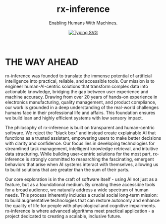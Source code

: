 <div align="center">

# rx-inference

Enabling Humans With Machines.
  
[![Typing SVG](https://readme-typing-svg.demolab.com?font=Fira+Code&duration=4800&pause=900&color=D90042&width=435&lines=%E2%A0%95%E2%A0%AE%E2%A0%99%E2%A0%B2%E2%A0%8D%E2%A0%AF%E2%A0%BB%E2%A0%A1%E2%A0%8B%E2%A0%BA%E2%A0%A7%E2%A0%AA%E2%A0%90%E2%A0%B8%E2%A0%91%E2%A0%A6%E2%A0%B3%E2%A0%85%E2%A0%AC%E2%A0%B4%E2%A0%A8%E2%A0%97%E2%A0%BC%E2%A0%94%E2%A0%B1%E2%A0%8A%E2%A0%BD%E2%A0%86%E2%A0%A3%E2%A0%B7%E2%A0%8E%E2%A0%AB%E2%A0%B5%E2%A0%89%E2%A0%B0%E2%A0%9E%E2%A0%A2%E2%A0%8F%E2%A0%AD%E2%A0%81%E2%A0%B9%E2%A0%93%E2%A0%A4%E2%A0%B6%E2%A0%8B%E2%A0%AF%E2%A0%BB%E2%A0%96%E2%A0%AA%E2%A0%BE%E2%A0%83%E2%A0%A5%E2%A0%B2%E2%A0%8D%E2%A0%A1%E2%A0%B8%E2%A0%90%E2%A0%A7%E2%A0%BA%E2%A0%92%E2%A0%AE%E2%A0%99%E2%A0%95%E2%A0%BF%E2%A0%87%E2%A0%9B%E2%A0%B3)](https://git.io/typing-svg)

</div>

<br>

# THE WAY AHEAD

rx-inference was founded to translate the immense potential of artificial intelligence into practical, reliable, and accessible tools. Our mission is to engineer human-AI-centric solutions that transform complex data into actionable knowledge, bridging the gap between user experience and machine accuracy. Drawing from over 20 years of hands-on experience in electronics manufacturing, quality management, and product compliance, our work is grounded in a deep understanding of the real-world challenges humans face in their professional life and affairs. This foundation ensures we build lean and highly efficient systems with low sensory impact.

The philosophy of rx-inference is built on transparent and human-centric software. We reject the "black box" and instead create explainable AI that functions as a trusted assistant, empowering users to make better decisions with clarity and confidence. Our focus lies in developing technologies for streamlined task management, intelligent knowledge retrieval, and intuitive data structuring. While building user-centric solutions for the most part, rx-inference is strongly committed to researching the fascinating, emergent behaviors that arise when AI systems interact with themselves, allowing us to build solutions that are greater than the sum of their parts.

Our core exploration is in the craft of software itself - using AI not just as a feature, but as a foundational medium. By creating these accessible tools for a broad audience, we naturally address a wide spectrum of human needs. This process inherently includes a crucial social long-term mission: to build augmentative technologies that can restore autonomy and enhance the quality of life for people with physiological and cognitive impairments. rx-inference is where advanced algorithms meet practical application - a project dedicated to creating a scalable, inclusive future.